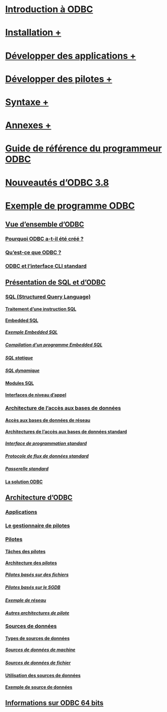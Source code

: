 # [Introduction à ODBC](introduction-to-odbc.md)

# [Installation +](../../odbc/reference/install/odbc-subkey.md)
# [Développer des applications +](../../odbc/reference/develop-app/checking-feature-support-and-variability.md)
# [Développer des pilotes +](../../odbc/reference/develop-driver/developing-an-odbc-driver.md)
# [Syntaxe +](../../odbc/reference/syntax/odbc-reference.md)
# [Annexes +](../../odbc/reference/appendixes/odbc-appendixes.md)

# [Guide de référence du programmeur ODBC](odbc-programmer-s-reference.md)
# [Nouveautés d’ODBC 3.8](what-s-new-in-odbc-3-8.md)
# [Exemple de programme ODBC](sample-odbc-program.md)

## [Vue d’ensemble d’ODBC](odbc-overview.md)
### [Pourquoi ODBC a-t-il été créé ?](why-was-odbc-created.md)
### [Qu’est-ce que ODBC ?](what-is-odbc.md)
### [ODBC et l’interface CLI standard](odbc-and-the-standard-cli.md)

## [Présentation de SQL et d’ODBC](introduction-to-sql-and-odbc.md)
### [SQL (Structured Query Language)](structured-query-language-sql.md)
#### [Traitement d’une instruction SQL](processing-a-sql-statement.md)
#### [Embedded SQL](embedded-sql.md)
##### [Exemple Embedded SQL](embedded-sql-example.md)
##### [Compilation d’un programme Embedded SQL](compiling-an-embedded-sql-program.md)
##### [SQL statique](static-sql.md)
##### [SQL dynamique](dynamic-sql.md)
#### [Modules SQL](sql-modules.md)
#### [Interfaces de niveau d’appel](call-level-interfaces.md)
### [Architecture de l’accès aux bases de données](database-access-architecture.md)
#### [Accès aux bases de données de réseau](network-database-access.md)
#### [Architectures de l’accès aux bases de données standard](standard-database-access-architectures.md)
##### [Interface de programmation standard](standard-programming-interface.md)
##### [Protocole de flux de données standard](standard-data-stream-protocol.md)
##### [Passerelle standard](standard-gateway.md)
#### [La solution ODBC](the-odbc-solution.md)

## [Architecture d’ODBC](odbc-architecture.md)
### [Applications](applications.md)
### [Le gestionnaire de pilotes](the-driver-manager.md)
### [Pilotes](drivers.md)
#### [Tâches des pilotes](driver-tasks.md)
#### [Architecture des pilotes](driver-architecture.md)
##### [Pilotes basés sur des fichiers](file-based-drivers.md)
##### [Pilotes basés sur le SGDB](dbms-based-drivers.md)
##### [Exemple de réseau](network-example.md)
##### [Autres architectures de pilote](other-driver-architectures.md)
### [Sources de données](data-sources.md)
#### [Types de sources de données](types-of-data-sources.md)
##### [Sources de données de machine](machine-data-sources.md)
##### [Sources de données de fichier](file-data-sources.md)
#### [Utilisation des sources de données](using-data-sources.md)
#### [Exemple de source de données](data-source-example.md)

## [Informations sur ODBC 64 bits](odbc-64-bit-information.md)

